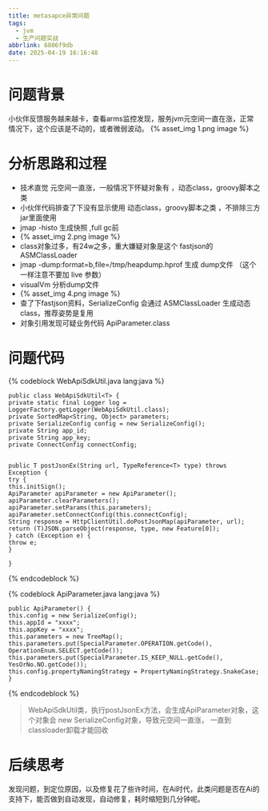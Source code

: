 ```yaml
---
title: metasapce异常问题
tags:
  - jvm
  - 生产问题实战
abbrlink: 6806f9db
date: 2025-04-19 16:16:48
---
```

# 问题背景
小伙伴反馈服务越来越卡，查看arms监控发现，服务jvm元空间一直在涨，正常情况下，这个应该是不动的，或者微弱波动。
{% asset_img 1.png  image %}
# 分析思路和过程
- 技术直觉 元空间一直涨，一般情况下怀疑对象有 ，动态class，groovy脚本之类
- 小伙伴代码排查了下没有显示使用 动态class，groovy脚本之类 ，不排除三方jar里面使用
- jmap -histo <pid>   生成快照 ,full gc前
- {% asset_img 2.png  image %}
- class对象过多，有24w之多，重大嫌疑对象是这个 fastjson的 ASMClassLoader
- jmap -dump:format=b,file=/tmp/heapdump.hprof  <pid>   生成 dump文件 （这个一样注意不要加 live 参数）
- visualVm 分析dump文件
- {% asset_img 4.png  image %}
- 查了下fastjson资料，SerializeConfig 会通过 ASMClassLoader 生成动态class，推荐姿势是复用
- 对象引用发现可疑业务代码 ApiParameter.class

# 问题代码
{% codeblock WebApiSdkUtil.java  lang:java   %}

    public class WebApiSdkUtil<T> {
    private static final Logger log = LoggerFactory.getLogger(WebApiSdkUtil.class);
    private SortedMap<String, Object> parameters;
    private SerializeConfig config = new SerializeConfig();
    private String app_id;
    private String app_key;
    private ConnectConfig connectConfig;
    
    
    public T postJsonEx(String url, TypeReference<T> type) throws Exception {
    try {
    this.initSign();
    ApiParameter apiParameter = new ApiParameter();
    apiParameter.clearParameters();
    apiParameter.setParams(this.parameters);
    apiParameter.setConnectConfig(this.connectConfig);
    String response = HttpClientUtil.doPostJsonMap(apiParameter, url);
    return (T)JSON.parseObject(response, type, new Feature[0]);
    } catch (Exception e) {
    throw e;
    }
    
    }

{% endcodeblock %}

{% codeblock ApiParameter.java  lang:java   %}

    public ApiParameter() {
    this.config = new SerializeConfig();
    this.appId = "xxxx";
    this.appKey = "xxxx";
    this.parameters = new TreeMap();
    this.parameters.put(SpecialParameter.OPERATION.getCode(), OperationEnum.SELECT.getCode());
    this.parameters.put(SpecialParameter.IS_KEEP_NULL.getCode(), YesOrNo.NO.getCode());
    this.config.propertyNamingStrategy = PropertyNamingStrategy.SnakeCase;
    }

{% endcodeblock %}

> WebApiSdkUtil类，执行postJsonEx方法，会生成ApiParameter对象，这个对象会 new SerializeConfig对象，导致元空间一直涨，
一直到classloader卸载才能回收

# 后续思考
发现问题，到定位原因，以及修复花了些许时间，在Ai时代，此类问题是否在Ai的支持下，能否做到自动发现，自动修复，耗时缩短到几分钟呢。

